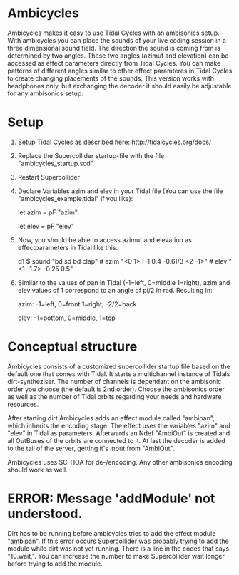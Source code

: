 # Ambicycles
Ambicycles makes it easy to use Tidal Cycles with an ambisonics setup. With ambicycles you can place the sounds of your live coding session in a three dimensional sound field. The direction the sound is coming from is determined by two angles. These two angles (azimut and elevation) can be accessed as effect parameters directly from Tidal Cycles. You can make patterns of different angles similar to other effect paramteres in Tidal Cycles to create changing placements of the sounds. This version works with headphones only, but exchanging the decoder it should easily be adjustable for any ambisonics setup.

# Setup
1. Setup Tidal Cycles as described here: http://tidalcycles.org/docs/
2. Replace the Supercollider startup-file with the file "ambicycles_startup.scd"
3. Restart Supercollider
4. Declare Variables azim and elev in your Tidal file (You can use the file "ambicycles_example.tidal" if you like):

      let azim = pF "azim"

      let elev = pF "elev"

5. Now, you should be able to access azimut and elevation as effectparameters in Tidal like this:

      d1 $ sound "bd sd bd clap" # azim  "<0 1> [-1 0.4 -0.6]/3 <2 -1>" # elev "<1 -1.7> -0.25 0.5"
      
6. Similar to the values of pan in Tidal (-1=left, 0=middle 1=right), azim and elev values of 1 correspond to an angle of pi/2 in rad. Resulting in:

      azim: -1=left, 0=front 1=right, -2/2=back

      elev: -1=bottom, 0=middle, 1=top
      
      
# Conceptual structure
Ambicycles consists of a customized supercollider startup file based on the default one that comes with Tidal. It starts a multichannel instance of Tidals dirt-syntheziser. The number of channels is dependant on the ambisonic order you choose (the default is 2nd order). Choose the ambisonics order as well as the number of Tidal orbits regarding your needs and hardware resources.

After starting dirt Ambicycles adds an effect module called "ambipan", which inherits the encoding stage. The effect uses the variables "azim" and "elev" in Tidal as parameters. Afterwards an Ndef "AmbiOut" is created and all OutBuses of the orbits are connected to it. At last the decoder is added to the tail of the server, getting it's input from "AmbiOut".

Ambicycles uses SC-HOA for de-/encoding. Any other ambisonics encoding should work as well. 

# ERROR: Message 'addModule' not understood.
Dirt has to be running before ambicycles tries to add the effect module "ambipan". If this error occurs Supercollider was probably trying to add the module while dirt was not yet running. There is a line in the codes that says "10.wait,". You can increase the number to make Supercollider wait longer before trying to add the module.
